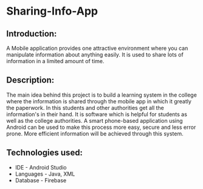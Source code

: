 # Sharing-Info-App

## Introduction:
A Mobile application provides one attractive environment where you can manipulate information about anything easily. It is used to share lots of information in a limited amount of time.

## Description:

The main idea behind this project is to build a learning system in the college where the information is shared through the mobile app in which it greatly the paperwork. In this students and other authorities get all the information's in their hand. It is software which is helpful for students as well as the college authorities. A smart phone-based application using Android can be used to make this process more easy, secure and less error prone. More efficient information will be achieved through this system.

## Technologies used:

- IDE - Android Studio
- Languages - Java, XML
- Database - Firebase

